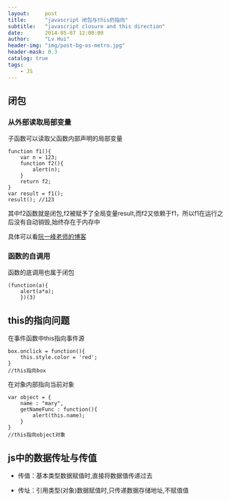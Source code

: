```yaml
---
layout:     post
title:      "javascript 闭包与this的指向"
subtitle:   "javascript closure and this direction"
date:       2014-05-07 12:00:00
author:     "Lv Hui"
header-img: "img/post-bg-os-metro.jpg"
header-mask: 0.3
catalog: true
tags:
    - JS
---
```


## 闭包

### 从外部读取局部变量

子函数可以读取父函数内部声明的局部变量

```
function f1(){
	var n = 123;
	function f2(){
		alert(n);
	}
	return f2;
}
var result = f1();
result(); //123
```

其中f2函数就是闭包,f2被赋予了全局变量result,而f2又依赖于f1，所以f1在运行之后没有自动销毁,始终存在于内存中

具体可以看[阮一峰老师的博客](http://www.ruanyifeng.com/blog/2009/08/learning_javascript_closures.html)

### 函数的自调用

函数的底调用也属于闭包

```
(function(a){
	alert(a*a);
	})(3)
```

## this的指向问题

在事件函数中this指向事件源

```
box.onclick = function(){
	this.style.color = 'red';
}
//this指向box
```

在对象内部指向当前对象

```
var object = {
	name : "mary",
	getNameFunc : function(){
		alert(this.name);
	}
}
//this指向object对象
```

## js中的数据传址与传值

- 传值：基本类型数据赋值时,直接将数据值传递过去

- 传址：引用类型(对象)数据赋值时,只传递数据存储地址,不赋值值
 
